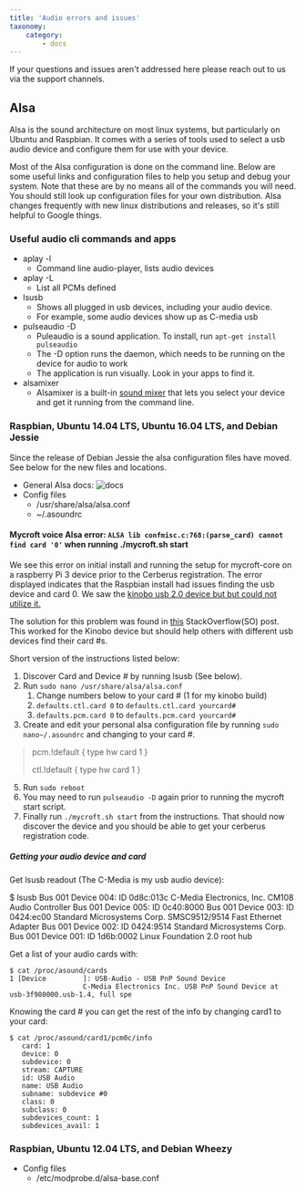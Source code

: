 ```yaml
---
title: 'Audio errors and issues'
taxonomy:
    category:
        - docs
---
```

If your questions and issues aren't addressed here please reach out to us via the support channels.

## Alsa
Alsa is the sound architecture on most linux systems, but particularly on Ubuntu and Raspbian. It comes with a series of tools used to select a usb audio device and configure them for use with your device.

Most of the Alsa configuration is done on the command line. Below are some useful links and configuration files to help you setup and debug your system. Note that these are by no means all of the commands you will need. You should still look up configuration files for your own distribution. Alsa changes frequently with new linux distributions and releases, so it's still helpful to Google things.

### Useful audio cli commands and apps

 - aplay -l
    - Command line audio-player, lists audio devices
 - aplay -L
    -  List all PCMs defined
 - lsusb
    - Shows all plugged in usb devices, including your audio device.
    - For example, some audio devices show up as C-media usb
 - pulseaudio -D
    - Puleaudio is a sound application. To install, run  `apt-get install pulseaudio`
    - The -D option runs the daemon, which needs to be running on the device for audio to work
    - The application is run visually. Look in your apps to find it.
 - alsamixer
    - Alsamixer is a built-in [sound mixer](http://www.linuxplanet.com/linuxplanet/tutorials/7134/1) that lets you select your device and get it running from the command line.

### Raspbian, Ubuntu 14.04 LTS, Ubuntu 16.04 LTS, and Debian Jessie

Since the release of Debian Jessie the alsa configuration files have moved. See below for the new files and locations. 

 - General Alsa docs: ![docs](http://alsa.opensrc.org/MultipleCards#alsa.conf_structure)
 - Config files
    - /usr/share/alsa/alsa.conf
    - ~/.asoundrc

#### Mycroft voice Alsa error: `ALSA lib confmisc.c:768:(parse_card) cannot find card '0'` when running ./mycroft.sh start

We see this error on initial install and running the setup for mycroft-core on a raspberry Pi 3 device prior to the Cerberus registration. The error displayed indicates that the Raspbian install had issues finding the usb device and card 0. We saw the [kinobo usb 2.0 device but but could not utilize it.](https://www.amazon.com/Kinobo-Microphone-Desktop-Recognition-Software/dp/B00IR8R7WQ)

The solution for this problem was found in [this](http://raspberrypi.stackexchange.com/questions/37177/best-way-to-setup-usb-mic-as-system-default-on-raspbian-jessie) StackOverflow(SO) post. This worked for the Kinobo device but should help others with different usb devices find their card #s.

Short version of the instructions listed below:

 1. Discover Card and Device # by running lsusb (See below).
 2. Run `sudo nano /usr/share/alsa/alsa.conf`
    1. Change numbers below to your card # (1 for my kinobo build)
    2. `defaults.ctl.card 0` to `defaults.ctl.card yourcard#`
    3. `defaults.pcm.card 0` to `defaults.pcm.card yourcard#`
 4. Create and edit your personal alsa configuration file by running `sudo nano~/.asoundrc` and changing to your card #.

> pcm.!default  {
>     type hw
>     card 1 }
> 
> ctl.!default {
>     type hw
>     card 1 }

 5. Run `sudo reboot`
 6. You may need to run `pulseaudio -D` again prior to running the mycroft start script.
 7. Finally run `./mycroft.sh start` from the instructions. That should now discover the device and you should be able to get your cerberus registration code.

##### Getting your audio device and card #
Get lsusb readout (The C-Media is my usb audio device):

   $ lsusb
      Bus 001 Device 004: ID 0d8c:013c C-Media Electronics, Inc. CM108 Audio Controller
      Bus 001 Device 005: ID 0c40:8000
      Bus 001 Device 003: ID 0424:ec00 Standard Microsystems Corp. SMSC9512/9514 Fast Ethernet Adapter
      Bus 001 Device 002: ID 0424:9514 Standard Microsystems Corp.
      Bus 001 Device 001: ID 1d6b:0002 Linux Foundation 2.0 root hub

Get a list of your audio cards with:

    $ cat /proc/asound/cards
    1 [Device         ]: USB-Audio - USB PnP Sound Device
                      C-Media Electronics Inc. USB PnP Sound Device at usb-3f980000.usb-1.4, full spe

Knowing the card # you can get the rest of the info by changing card1 to your card:

    $ cat /proc/asound/card1/pcm0c/info
       card: 1
       device: 0
       subdevice: 0
       stream: CAPTURE
       id: USB Audio
       name: USB Audio
       subname: subdevice #0
       class: 0
       subclass: 0
       subdevices_count: 1
       subdevices_avail: 1

### Raspbian, Ubuntu 12.04 LTS, and Debian Wheezy

 - Config files
    - /etc/modprobe.d/alsa-base.conf

